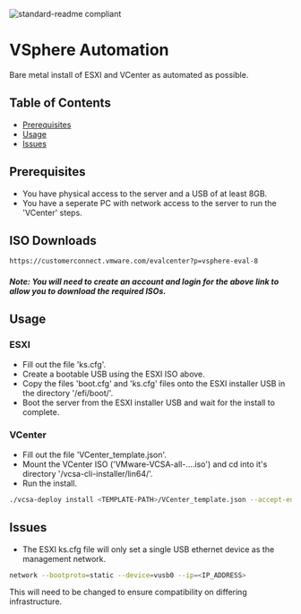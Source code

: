 ![standard-readme compliant](https://img.shields.io/badge/VMware-231f20?style=for-the-badge&logo=VMware&logoColor=white)

# VSphere Automation
Bare metal install of ESXI and VCenter as automated as possible.

## Table of Contents
- [Prerequisites](#Prerequisites)
- [Usage](#usage)
- [Issues](#Issues)

## Prerequisites
- You have physical access to the server and a USB of at least 8GB.
- You have a seperate PC with network access to the server to run the 'VCenter' steps.

## ISO Downloads
```sh
https://customerconnect.vmware.com/evalcenter?p=vsphere-eval-8
```
##### Note: You will need to create an account and login for the above link to allow you to download the required ISOs.

## Usage
### ESXI
- Fill out the file 'ks.cfg'.
- Create a bootable USB using the ESXI ISO above.
- Copy the files 'boot.cfg' and 'ks.cfg' files onto the ESXI installer USB in the directory '/efi/boot/'.
- Boot the server from the ESXI installer USB and wait for the install to complete.

### VCenter
- Fill out the file 'VCenter_template.json'.
- Mount the VCenter ISO ('VMware-VCSA-all-....iso') and cd into it's directory '/vcsa-cli-installer/lin64/'.
- Run the install.

```sh
./vcsa-deploy install <TEMPLATE-PATH>/VCenter_template.json --accept-eula --no-ssl-certificate-verification --acknowledge-ceip
```

## Issues
- The ESXI ks.cfg file will only set a single USB ethernet device as the management network. 
```sh
network --bootproto=static --device=vusb0 --ip=<IP_ADDRESS> 
```
This will need to be changed to ensure compatibility on differing infrastructure.
